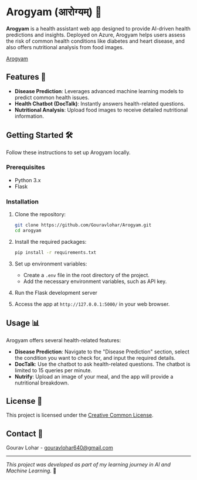 # Arogyam (आरोग्यम्) 🌟

**Arogyam** is a health assistant web app designed to provide AI-driven health predictions and insights. Deployed on Azure, Arogyam helps users assess the risk of common health conditions like diabetes and heart disease, and also offers nutritional analysis from food images.

[Arogyam](https://raw.githubusercontent.com/Gouravlohar/Diagnosify/main/14.png)

## Features 🚀

- **Disease Prediction**: Leverages advanced machine learning models to predict common health issues.
- **Health Chatbot (DocTalk)**: Instantly answers health-related questions.
- **Nutritional Analysis**: Upload food images to receive detailed nutritional information.

## Getting Started 🛠️

Follow these instructions to set up Arogyam locally.

### Prerequisites

- Python 3.x
- Flask

### Installation

1. Clone the repository:
    ```bash
    git clone https://github.com/Gouravlohar/Arogyam.git
    cd arogyam
    ```

2. Install the required packages:
    ```bash
    pip install -r requirements.txt
    ```

3. Set up environment variables:
    - Create a `.env` file in the root directory of the project.
    - Add the necessary environment variables, such as API key.

4. Run the Flask development server

5. Access the app at `http://127.0.0.1:5000/` in your web browser.

## Usage 📊

Arogyam offers several health-related features:

- **Disease Prediction**: Navigate to the "Disease Prediction" section, select the condition you want to check for, and input the required details.
- **DocTalk**: Use the chatbot to ask health-related questions. The chatbot is limited to 15 queries per minute.
- **Nutrify**: Upload an image of your meal, and the app will provide a nutritional breakdown.

## License 📄

This project is licensed under the [Creative Common License](LICENSE).

## Contact 📧

Gourav Lohar - [gouravlohar640@gmail.com](mailto:gouravlohar640@gmail.com)

---

*This project was developed as part of my learning journey in AI and Machine Learning.* 🌱
